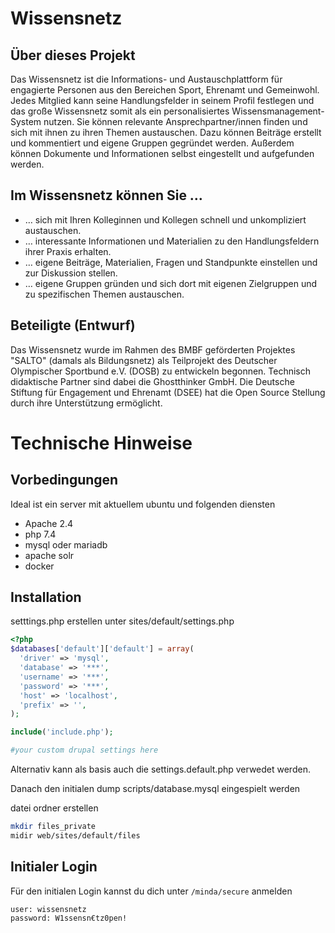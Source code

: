 # Wissensnetz

## Über dieses Projekt

Das Wissensnetz ist die Informations- und Austauschplattform für engagierte Personen aus den Bereichen Sport, Ehrenamt und Gemeinwohl. Jedes Mitglied kann seine Handlungsfelder in seinem Profil festlegen und das große Wissensnetz somit als ein personalisiertes Wissensmanagement-System nutzen. Sie können relevante Ansprechpartner/innen finden und sich mit ihnen zu ihren Themen austauschen. Dazu können Beiträge erstellt und kommentiert und eigene Gruppen gegründet werden. Außerdem können Dokumente und Informationen selbst eingestellt und aufgefunden werden.

## Im Wissensnetz können Sie …
 
* … sich mit Ihren Kolleginnen und Kollegen schnell und unkompliziert austauschen.
* … interessante Informationen und Materialien zu den Handlungsfeldern ihrer Praxis erhalten.
* … eigene Beiträge, Materialien, Fragen und Standpunkte einstellen und zur Diskussion stellen.
* … eigene Gruppen gründen und sich dort mit eigenen Zielgruppen und zu spezifischen Themen austauschen.

## Beteiligte (Entwurf)

Das Wissensnetz wurde im Rahmen des BMBF geförderten Projektes "SALTO" (damals als Bildungsnetz) als Teilprojekt des Deutscher Olympischer Sportbund e.V. (DOSB) zu entwickeln begonnen. Technisch didaktische Partner sind dabei die Ghostthinker GmbH. Die Deutsche Stiftung für Engagement und Ehrenamt (DSEE) hat die Open Source Stellung durch ihre Unterstützung ermöglicht.
 

# Technische Hinweise 

## Vorbedingungen
Ideal ist ein server mit aktuellem ubuntu und folgenden diensten

* Apache 2.4
* php 7.4
* mysql oder mariadb
* apache solr
* docker

## Installation

setttings.php erstellen unter sites/default/settings.php

```php
<?php
$databases['default']['default'] = array(
  'driver' => 'mysql',
  'database' => '***',
  'username' => '***',
  'password' => '***',
  'host' => 'localhost',
  'prefix' => '',
);

include('include.php');

#your custom drupal settings here
```
Alternativ kann als basis auch die settings.default.php verwedet werden.

Danach den initialen dump scripts/database.mysql eingespielt werden


datei ordner erstellen

```bash
mkdir files_private
midir web/sites/default/files
```


## Initialer Login

Für den initialen Login kannst du dich unter `/minda/secure`  anmelden

```
user: wissensnetz
password: W1ssensn€tz0pen!
```


